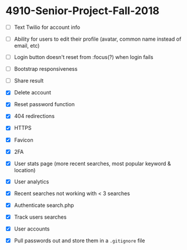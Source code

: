 # 4910-Senior-Project-Fall-2018


- [ ] Text Twilio for account info

- [ ] Ability for users to edit their profile (avatar, common name instead of email, etc)

- [ ] Login button doesn't reset from :focus(?) when login fails

- [ ] Bootstrap responsiveness

- [ ] Share result

- [x] Delete account

- [x] Reset password function

- [x] 404 redirections

- [x] HTTPS

- [x] Favicon

- [x] 2FA

- [x] User stats page (more recent searches, most popular keyword & location)

- [x] User analytics

- [x] Recent searches not working with < 3 searches

- [x] Authenticate search.php

- [x] Track users searches

- [x] User accounts

- [x] Pull passwords out and store them in a `.gitignore` file
